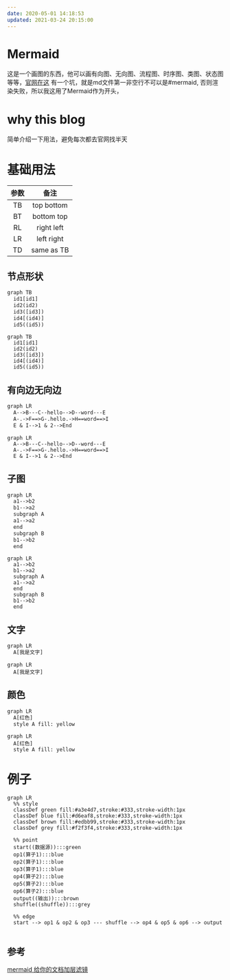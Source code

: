 ```yaml
---
date: 2020-05-01 14:18:53
updated: 2021-03-24 20:15:00
---
```


# Mermaid
这是一个画图的东西，他可以画有向图、无向图、流程图、时序图、类图、状态图等等，[官网在这](https://mermaid-js.github.io/mermaid/#/)
有一个坑，就是md文件第一非空行不可以是#mermaid, 否则渲染失败，所以我这用了Mermaid作为开头，

# why this blog
简单介绍一下用法，避免每次都去官网找半天

# 基础用法
参数|备注
:-:|:-:
TB | top bottom
BT | bottom top
RL | right left
LR | left right
TD | same as TB

<!-- more -->

## 节点形状
```txt
graph TB
  id1[id1]
  id2(id2)
  id3([id3])
  id4[(id4)]
  id5((id5))
```
```mermaid
graph TB
  id1[id1]
  id2(id2)
  id3([id3])
  id4[(id4)]
  id5((id5))
```

## 有向边无向边
```txt
graph LR
  A-->B---C--hello-->D--word---E
  A-.->F==>G-.hello.->H==word==>I
  E & I-->1 & 2-->End
```
```mermaid
graph LR
  A-->B---C--hello-->D--word---E
  A-.->F==>G-.hello.->H==word==>I
  E & I-->1 & 2-->End
```

## 子图
```txt
graph LR
  a1-->b2
  b1-->a2
  subgraph A
  a1-->a2
  end
  subgraph B
  b1-->b2
  end
```
```mermaid
graph LR
  a1-->b2
  b1-->a2
  subgraph A
  a1-->a2
  end
  subgraph B
  b1-->b2
  end
```



## 文字

```txt
graph LR
  A[我是文字]
```



```mermaid
graph LR
  A[我是文字]
```



## 颜色

```txt
graph LR
  A[红色]
  style A fill: yellow
```



```mermaid
graph LR
  A[红色]
  style A fill: yellow
```







# 例子

```mermaid
graph LR
  %% style
  classDef green fill:#a3e4d7,stroke:#333,stroke-width:1px
  classDef blue fill:#d6eaf8,stroke:#333,stroke-width:1px
  classDef brown fill:#edbb99,stroke:#333,stroke-width:1px
  classDef grey fill:#f2f3f4,stroke:#333,stroke-width:1px
  
  %% point
  start((数据源)):::green
  op1(算子1):::blue
  op2(算子1):::blue
  op3(算子1):::blue
  op4(算子2):::blue
  op5(算子2):::blue
  op6(算子2):::blue
  output((输出)):::brown
  shuffle((shuffle)):::grey
  
  %% edge
  start --> op1 & op2 & op3 --- shuffle --> op4 & op5 & op6 --> output
  
```





## 参考

[mermaid 给你的文档加层滤镜](https://zhuanlan.zhihu.com/p/166668789)